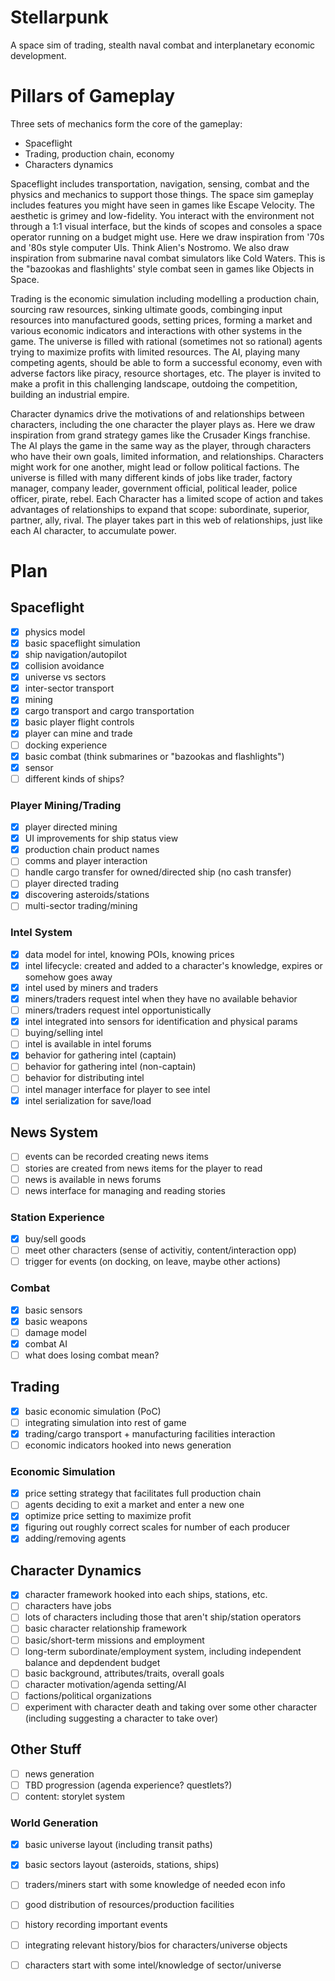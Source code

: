 # Stellarpunk

A space sim of trading, stealth naval combat and interplanetary economic
development.

# Pillars of Gameplay

Three sets of mechanics form the core of the gameplay:

* Spaceflight
* Trading, production chain, economy
* Characters dynamics

Spaceflight includes transportation, navigation, sensing, combat and the
physics and mechanics to support those things. The space sim gameplay includes
features you might have seen in games like Escape Velocity. The aesthetic is
grimey and low-fidelity. You interact with the environment not through a 1:1
visual interface, but the kinds of scopes and consoles a space operator running
on a budget might use. Here we draw inspiration from '70s and '80s style
computer UIs. Think Alien's Nostromo. We also draw inspiration from submarine
naval combat simulators like Cold Waters. This is the "bazookas and
flashlights' style combat seen in games like Objects in Space.

Trading is the economic simulation including modelling a production chain,
sourcing raw resources, sinking ultimate goods, combinging input resources into
manufactured goods, setting prices, forming a market and various economic
indicators and interactions with other systems in the game. The universe is
filled with rational (sometimes not so rational) agents trying to maximize
profits with limited resources. The AI, playing many competing agents, should
be able to form a successful economy, even with adverse factors like piracy,
resource shortages, etc. The player is invited to make a profit in this
challenging landscape, outdoing the competition, building an industrial empire.

Character dynamics drive the motivations of and relationships between
characters, including the one character the player plays as. Here we draw
inspiration from grand strategy games like the Crusader Kings franchise. The AI
plays the game in the same way as the player, through characters who have their
own goals, limited information, and relationships. Characters might work for
one another, might lead or follow political factions. The universe is filled
with many different kinds of jobs like trader, factory manager, company leader,
government official, political leader, police officer, pirate, rebel. Each
Character has a limited scope of action and takes advantages of relationships
to expand that scope: subordinate, superior, partner, ally, rival. The player
takes part in this web of relationships, just like each AI character, to
accumulate power.

# Plan

## Spaceflight

- [x] physics model
- [x] basic spaceflight simulation
- [x] ship navigation/autopilot
- [x] collision avoidance
- [x] universe vs sectors
- [x] inter-sector transport
- [x] mining
- [x] cargo transport and cargo transportation
- [x] basic player flight controls
- [x] player can mine and trade
- [ ] docking experience
- [x] basic combat (think submarines or "bazookas and flashlights")
- [x] sensor
- [ ] different kinds of ships?

### Player Mining/Trading

- [x] player directed mining
- [x] UI improvements for ship status view
- [x] production chain product names
- [ ] comms and player interaction
- [ ] handle cargo transfer for owned/directed ship (no cash transfer)
- [ ] player directed trading
- [x] discovering asteroids/stations
- [ ] multi-sector trading/mining

### Intel System

- [x] data model for intel, knowing POIs, knowing prices
- [x] intel lifecycle: created and added to a character's knowledge, expires or
      somehow goes away
- [x] intel used by miners and traders
- [x] miners/traders request intel when they have no available behavior
- [ ] miners/traders request intel opportunistically
- [x] intel integrated into sensors for identification and physical params
- [ ] buying/selling intel
- [ ] intel is available in intel forums
- [x] behavior for gathering intel (captain)
- [ ] behavior for gathering intel (non-captain)
- [ ] behavior for distributing intel
- [ ] intel manager interface for player to see intel
- [x] intel serialization for save/load

## News System

- [ ] events can be recorded creating news items
- [ ] stories are created from news items for the player to read
- [ ] news is available in news forums
- [ ] news interface for managing and reading stories

### Station Experience

- [x] buy/sell goods
- [ ] meet other characters (sense of activitiy, content/interaction opp)
- [ ] trigger for events (on docking, on leave, maybe other actions)

### Combat

- [x] basic sensors
- [x] basic weapons
- [ ] damage model
- [x] combat AI
- [ ] what does losing combat mean?

## Trading

- [x] basic economic simulation (PoC)
- [ ] integrating simulation into rest of game
- [x] trading/cargo transport + manufacturing facilities interaction
- [ ] economic indicators hooked into news generation

### Economic Simulation

- [x] price setting strategy that facilitates full production chain
- [ ] agents deciding to exit a market and enter a new one
- [x] optimize price setting to maximize profit
- [x] figuring out roughly correct scales for number of each producer
- [x] adding/removing agents

## Character Dynamics

- [x] character framework hooked into each ships, stations, etc.
- [ ] characters have jobs
- [ ] lots of characters including those that aren't ship/station operators
- [ ] basic character relationship framework
- [ ] basic/short-term missions and employment
- [ ] long-term subordinate/employment system, including independent balance
      and depdendent budget
- [ ] basic background, attributes/traits, overall goals
- [ ] character motivation/agenda setting/AI
- [ ] factions/political organizations
- [ ] experiment with character death and taking over some other character
      (including suggesting a character to take over)

## Other Stuff

- [ ] news generation
- [ ] TBD progression (agenda experience? questlets?)
- [ ] content: storylet system

### World Generation

- [x] basic universe layout (including transit paths)
- [x] basic sectors layout (asteroids, stations, ships)
- [ ] traders/miners start with some knowledge of needed econ info
- [ ] good distribution of resources/production facilities
- [ ] history recording important events
- [ ] integrating relevant history/bios for characters/universe objects
- [ ] characters start with some intel/knowledge of sector/universe

